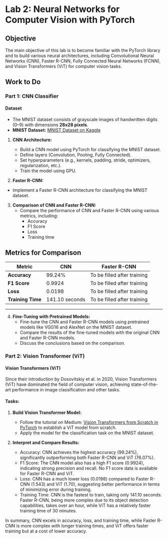 # Lab 2: Neural Networks for Computer Vision with PyTorch

## Objective

The main objective of this lab is to become familiar with the PyTorch library and to build various neural architectures, including Convolutional Neural Networks (CNN), Faster R-CNN, Fully Connected Neural Networks (FCNN), and Vision Transformers (ViT) for computer vision tasks.

## Work to Do

### Part 1: CNN Classifier

#### Dataset

- The MNIST dataset consists of grayscale images of handwritten digits (0–9) with dimensions **28x28 pixels**.
- **MNIST Dataset:** [MNIST Dataset on Kaggle](https://www.kaggle.com/datasets/hojjatk/mnist-dataset)

1. **CNN Architecture:**
   - Build a CNN model using PyTorch for classifying the MNIST dataset.
   - Define layers (Convolution, Pooling, Fully Connected).
   - Set hyperparameters (e.g., kernels, padding, stride, optimizers, regularization, etc.).
   - Train the model using GPU.

  2. **Faster R-CNN:**
   - Implement a Faster R-CNN architecture for classifying the MNIST dataset.

3. **Comparison of CNN and Faster R-CNN:**
   - Compare the performance of CNN and Faster R-CNN using various metrics, including:
     - Accuracy
     - F1 Score
     - Loss
     - Training time

  ## Metrics for Comparison

| Metric            | CNN                          | Faster R-CNN                   |
|-------------------|------------------------------|--------------------------------|
| **Accuracy**      | 99.24%                       | To be filled after training    |
| **F1 Score**      | 0.9924                       | To be filled after training    |
| **Loss**          | 0.0198                       | To be filled after training    |
| **Training Time** | 141.10 seconds               | To be filled after training    |

---

4. **Fine-Tuning with Pretrained Models:**
   - Fine-tune the CNN and Faster R-CNN models using pretrained models like VGG16 and AlexNet on the MNIST dataset.
   - Compare the results of the fine-tuned models with the original CNN and Faster R-CNN models.
   - Discuss the conclusions based on the comparison.
  

### Part 2: Vision Transformer (ViT)

#### Vision Transformers (ViT)

Since their introduction by Dosovitskiy et al. in 2020, Vision Transformers (ViT) have dominated the field of computer vision, achieving state-of-the-art performance in image classification and other tasks.

#### Tasks:

1. **Build Vision Transformer Model:**
   - Follow the tutorial on Medium: [Vision Transformers from Scratch in PyTorch](https://medium.com/mlearning-ai/vision-transformers-from-scratch-pytorch-a-step-by-step-guide-96c3313c2e0c) to establish a ViT model from scratch.
   - Apply the model for the classification task on the MNIST dataset.

2. **Interpret and Compare Results:**
   - Accuracy: CNN achieves the highest accuracy (99.24%), significantly outperforming both Faster R-CNN and ViT (76.07%).
   - F1 Score: The CNN model also has a high F1 score (0.9924), indicating strong precision and recall. No F1 score data is available for Faster R-CNN and ViT.
   - Loss: CNN has a much lower loss (0.0198) compared to Faster R-CNN (1.543) and ViT (1.70), suggesting better performance in terms of minimizing error during training.
   - Training Time: CNN is the fastest to train, taking only 141.10 seconds. Faster R-CNN, being more complex due to its object detection capabilities, takes over an hour, while ViT has a relatively faster training time of 30 minutes.

In summary, CNN excels in accuracy, loss, and training time, while Faster R-CNN is more complex with longer training times, and ViT offers faster training but at a cost of lower accuracy.

